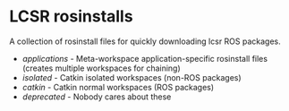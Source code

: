 LCSR rosinstalls
================

A collection of rosinstall files for quickly downloading lcsr ROS packages.

* *applications* - Meta-workspace application-specific rosinstall files (creates multiple workspaces for chaining)
* *isolated* - Catkin isolated workspaces (non-ROS packages)
* *catkin* - Catkin normal workspaces (ROS packages)
* *deprecated* - Nobody cares about these
